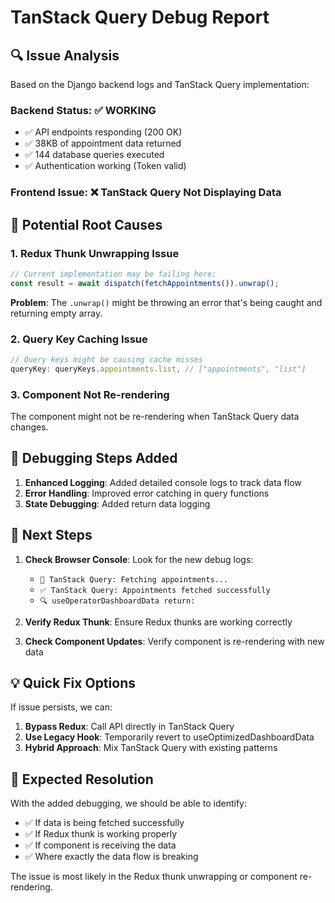 # TanStack Query Debug Report

## 🔍 Issue Analysis

Based on the Django backend logs and TanStack Query implementation:

### **Backend Status: ✅ WORKING**

- ✅ API endpoints responding (200 OK)
- ✅ 38KB of appointment data returned
- ✅ 144 database queries executed
- ✅ Authentication working (Token valid)

### **Frontend Issue: ❌ TanStack Query Not Displaying Data**

## 🚨 **Potential Root Causes**

### 1. **Redux Thunk Unwrapping Issue**

```javascript
// Current implementation may be failing here:
const result = await dispatch(fetchAppointments()).unwrap();
```

**Problem**: The `.unwrap()` might be throwing an error that's being caught and returning empty array.

### 2. **Query Key Caching Issue**

```javascript
// Query keys might be causing cache misses
queryKey: queryKeys.appointments.list, // ["appointments", "list"]
```

### 3. **Component Not Re-rendering**

The component might not be re-rendering when TanStack Query data changes.

## 🔧 **Debugging Steps Added**

1. **Enhanced Logging**: Added detailed console logs to track data flow
2. **Error Handling**: Improved error catching in query functions
3. **State Debugging**: Added return data logging

## 🎯 **Next Steps**

1. **Check Browser Console**: Look for the new debug logs:

   - `🔄 TanStack Query: Fetching appointments...`
   - `✅ TanStack Query: Appointments fetched successfully`
   - `🔍 useOperatorDashboardData return:`

2. **Verify Redux Thunk**: Ensure Redux thunks are working correctly
3. **Check Component Updates**: Verify component is re-rendering with new data

## 💡 **Quick Fix Options**

If issue persists, we can:

1. **Bypass Redux**: Call API directly in TanStack Query
2. **Use Legacy Hook**: Temporarily revert to useOptimizedDashboardData
3. **Hybrid Approach**: Mix TanStack Query with existing patterns

## 🚀 **Expected Resolution**

With the added debugging, we should be able to identify:

- ✅ If data is being fetched successfully
- ✅ If Redux thunk is working properly
- ✅ If component is receiving the data
- ✅ Where exactly the data flow is breaking

The issue is most likely in the Redux thunk unwrapping or component re-rendering.
